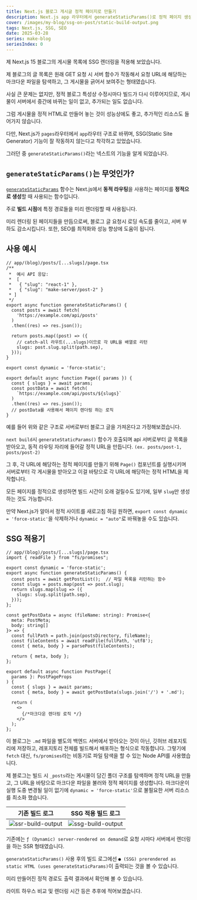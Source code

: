 ```yaml
---
title: Next.js 블로그 게시글 정적 페이지로 만들기
description: Next.js app 라우터에서 generateStaticParams()로 정적 페이지 생성
cover: /images/my-blog/ssg-on-post/static-build-output.png
tags: Next.js, SSG, SEO
date: 2025-03-28
series: make-blog
seriesIndex: 0
---
```



제 Next.js 15 블로그의 게시물 목록에 SSG 렌더링을 적용해 보았습니다. 

제 블로그의 글 목록은 원래 GET 요청 시 서버 함수가 작동해서 요청 URL에 해당하는 마크다운 파일을 탐색하고, 그 게시물을 긁어서 보여주는 형태였습니다. 

사실 큰 문제는 없지만, 정적 블로그 특성상 수정시마다 빌드가 다시 이루어지므로, 게시물이 서버에서 중간에 바뀌는 일이 없고, 추가되는 일도 없습니다. 

그럼 게시물을 정적 HTML로 만들어 놓는 것이 성능상에도 좋고, 추가적인 리소스도 들어가지 않습니다.

다만, Next.js가 `pages`라우터에서 `app`라우터 구조로 바뀌며, SSG(Static Site Generator) 기능이 잘 작동하지 않는다고 착각하고 있었습니다.

그러던 중 `generateStaticParams()`라는 넥스트의 기능을 알게 되었습니다.



## `generateStaticParams()`는 무엇인가?

[`generateStaticParams`](https://nextjs.org/docs/app/api-reference/functions/generate-static-params) 함수는 Next.js에서 **동적 라우팅**을 사용하는 페이지를 **정적으로 생성**할 때 사용되는 함수입니다. 

주로 **빌드 시점**에 특정 경로들을 미리 렌더링할 때 사용됩니다.

미리 렌더링 된 페이지들을 만듬으로써, 블로그 글 요청시 로딩 속도를 줄이고, 서버 부하도 감소시킵니다. 또한, SEO를 최적화와 성능 향상에 도움이 됩니다. 



## 사용 예시

```tsx
// app/(blog)/posts/[...slugs]/page.tsx
/**
 *  예시 API 응답:
 *  [
 *   { "slug": "react-1" },
 *   { "slug": "make-server/post-2" }
 * ]
 */
export async function generateStaticParams() {
  const posts = await fetch(
    'https://example.com/api/posts'
  )
  .then((res) => res.json());

  return posts.map((post) => ({
    // catch-all 라우트(...slugs)이므로 각 URL을 배열로 리턴
    slugs: post.slug.split(path.sep),
  }));
}

export const dynamic = 'force-static'; 

export default async function Page({ params }) {
  const { slugs } = await params;
  const postData = await fetch(
    `https://example.com/api/posts/${slugs}`
  )
  .then((res) => res.json());
  // postData를 사용해서 페이지 렌더링 하는 로직
}
```

예를 들어 위와 같은 구조로 서버로부터 블로그 글을 가져온다고 가정해보겠습니다. 

`next build`시 `generateStaticParams()` 함수가 호출되며 api 서버로부터 글 목록을 받아오고, 동적 라우팅 자리에 들어갈 정적 URL을 만듭니다. 
`(ex. posts/post-1, posts/post-2)` 

그 후, 각 URL에 해당하는 정적 페이지를 만들기 위해 `Page()` 컴포넌트를 실행시키며 서버로부터 각 게시물을 받아오고 이걸 바탕으로 각 URL에 해당하는 정적 HTML을 제작합니다. 

모든 페이지를 정적으로 생성하면 빌드 시간이 오래 걸릴수도 있기에, 일부 `slug`만 생성하는 것도 가능합니다. 

만약 Next.js가 알아서 정적 사이트를 새로고침 하길 원하면, `export const dynamic = 'force-static'`을 삭제하거나 `dynamic = "auto"`로 바꿔놓을 수도 있습니다. 


## SSG 적용기

```tsx
// app/(blog)/posts/[...slugs]/page.tsx
import { readFile } from "fs/promises";

export const dynamic = 'force-static'; 
export async function generateStaticParams() {
  const posts = await getPostList();  // 파일 목록을 리턴하는 함수
  const slugs = posts.map(post => post.slug);
  return slugs.map(slug => ({
    slugs: slug.split(path.sep),
  }));
};

const getPostData = async (fileName: string): Promise<{ 
  meta: PostMeta;
  body: string[] 
}> => {
  const fullPath = path.join(postsDirectory, fileName);
  const fileContents = await readFile(fullPath, 'utf8');
  const { meta, body } = parsePost(fileContents);
  
  return { meta, body };
};

export default async function PostPage({ 
  params }: PostPageProps
) {
  const { slugs } = await params;
  const { meta, body } = await getPostData(slugs.join('/') + '.md');
  
  return (
    <>
      {/*마크다운 렌더링 로직 */}
    </>
  );
};
```

이 블로그는 `.md` 파일을 별도의 백엔드 서버에서 받아오는 것이 아닌, 깃허브 레포지토리에 저장하고, 레포지토리 전체를 빌드해서 배포하는 형식으로 작동합니다. 그렇기에 `fetch` 대신, `fs/promises`라는 비동기로 파일 탐색을 할 수 있는 Node API를 사용했습니다.

제 블로그는 빌드 시 `_posts`라는 게시물이 담긴 폴더 구조를 탐색하며 정적 URL을 만들고, 그 URL을 바탕으로 마크다운 파일을 불러와 정적 페이지를 생성합니다. 마크다운이 실행 도중 변경될 일이 없기에 `dynamic = 'force-static'`으로 불필요한 서버 리소스를 최소화 했습니다.


| 기존 빌드 로그 | SSG 적용 빌드 로그 |
|:---:|:---:|
|![ssr-build-output](/images/my-blog/ssg-on-post/ssr-build-output.png)|![ssg-build-output](/images/my-blog/ssg-on-post/static-build-output.png)|


기존에는 `ƒ (Dynamic) server-rendered on demand`로 요청 시마다 서버에서 렌더링을 하는 SSR 형태였습니다.

`generateStaticParams()` 사용 후의 빌드 로그에선 `● (SSG) prerendered as static HTML (uses generateStaticParams)`이 출력되는 것을 볼 수 있습니다. 

미리 만들어진 정적 경로도 출력 결과에서 확인해 볼 수 있습니다.

라이트 하우스 비교 및 렌더링 시간 등은 추후에 적어보겠습니다.